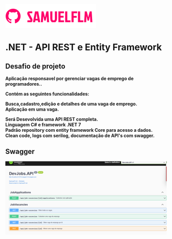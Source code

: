 <img src="Image/logo.png" alt="logo_samuelflm">


# .NET - API REST e Entity Framework

## **Desafio de projeto**

**Aplicação responsavel por gerenciar vagas de emprego de programadores..**

**Contém as seguintes funcionalidades:<br>**

**Busca,cadastro,edição e detalhes de uma vaga de emprego. <br>**
**Aplicação em uma vaga. <br>**

**Será Desevolvida uma API REST completa. <br>**
**Linguagem C# e framework .NET 7 <br>**
**Padrão repository com entity framework Core para acesso a dados.<br>**
**Clean code, logs com serilog, documentação de API's com swagger.<br>**


## **Swagger**

<img src="Image/swagger.png" alt="logo_samuelflm">


